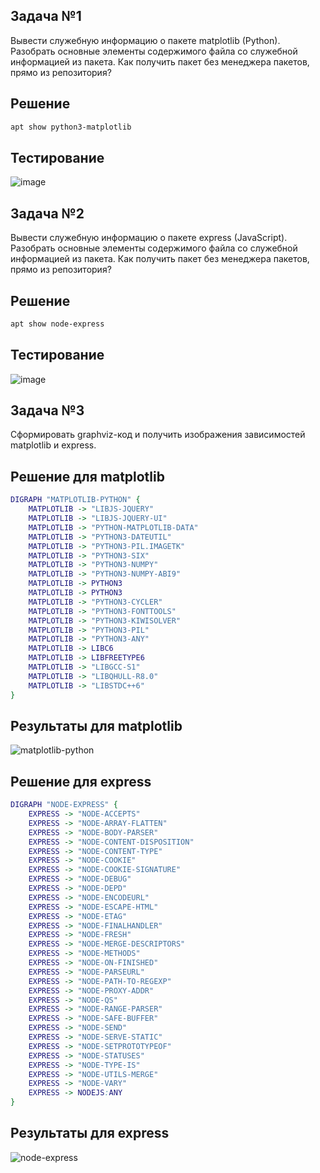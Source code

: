 ## Задача №1

Вывести служебную информацию о пакете matplotlib (Python). Разобрать основные элементы содержимого файла со служебной информацией из пакета. Как получить пакет без менеджера пакетов, прямо из репозитория?

## Решение
```bash
apt show python3-matplotlib
```

## Тестирование

![image](https://github.com/user-attachments/assets/99273b7f-ca6b-49a6-970f-a2c509f727c9)

## Задача №2

Вывести служебную информацию о пакете express (JavaScript). Разобрать основные элементы содержимого файла со служебной информацией из пакета. Как получить пакет без менеджера пакетов, прямо из репозитория?

## Решение

```bash
apt show node-express
```

## Тестирование

![image](https://github.com/user-attachments/assets/75edcc07-cefe-4a09-8d1c-e4a3045fae93)

## Задача №3

Сформировать graphviz-код и получить изображения зависимостей matplotlib и express.

## Решение для matplotlib

```dot
DIGRAPH "MATPLOTLIB-PYTHON" {
	MATPLOTLIB -> "LIBJS-JQUERY"
	MATPLOTLIB -> "LIBJS-JQUERY-UI"
	MATPLOTLIB -> "PYTHON-MATPLOTLIB-DATA"
	MATPLOTLIB -> "PYTHON3-DATEUTIL"
	MATPLOTLIB -> "PYTHON3-PIL.IMAGETK"
	MATPLOTLIB -> "PYTHON3-SIX"
	MATPLOTLIB -> "PYTHON3-NUMPY"
	MATPLOTLIB -> "PYTHON3-NUMPY-ABI9"
	MATPLOTLIB -> PYTHON3
	MATPLOTLIB -> PYTHON3
	MATPLOTLIB -> "PYTHON3-CYCLER"
	MATPLOTLIB -> "PYTHON3-FONTTOOLS"
	MATPLOTLIB -> "PYTHON3-KIWISOLVER"
	MATPLOTLIB -> "PYTHON3-PIL"
	MATPLOTLIB -> "PYTHON3-ANY"
	MATPLOTLIB -> LIBC6
	MATPLOTLIB -> LIBFREETYPE6
	MATPLOTLIB -> "LIBGCC-S1"
	MATPLOTLIB -> "LIBQHULL-R8.0"
	MATPLOTLIB -> "LIBSTDC++6"
}
```

## Результаты для matplotlib 

![matplotlib-python](https://github.com/user-attachments/assets/5e3af5bb-efa5-43b5-82f3-cc962939af9e)

## Решение для express

```dot
DIGRAPH "NODE-EXPRESS" {
	EXPRESS -> "NODE-ACCEPTS"
	EXPRESS -> "NODE-ARRAY-FLATTEN"
	EXPRESS -> "NODE-BODY-PARSER"
	EXPRESS -> "NODE-CONTENT-DISPOSITION"
	EXPRESS -> "NODE-CONTENT-TYPE"
	EXPRESS -> "NODE-COOKIE"
	EXPRESS -> "NODE-COOKIE-SIGNATURE"
	EXPRESS -> "NODE-DEBUG"
	EXPRESS -> "NODE-DEPD"
	EXPRESS -> "NODE-ENCODEURL"
	EXPRESS -> "NODE-ESCAPE-HTML"
	EXPRESS -> "NODE-ETAG"
	EXPRESS -> "NODE-FINALHANDLER"
	EXPRESS -> "NODE-FRESH"
	EXPRESS -> "NODE-MERGE-DESCRIPTORS"
	EXPRESS -> "NODE-METHODS"
	EXPRESS -> "NODE-ON-FINISHED"
	EXPRESS -> "NODE-PARSEURL"
	EXPRESS -> "NODE-PATH-TO-REGEXP"
	EXPRESS -> "NODE-PROXY-ADDR"
	EXPRESS -> "NODE-QS"
	EXPRESS -> "NODE-RANGE-PARSER"
	EXPRESS -> "NODE-SAFE-BUFFER"
	EXPRESS -> "NODE-SEND"
	EXPRESS -> "NODE-SERVE-STATIC"
	EXPRESS -> "NODE-SETPROTOTYPEOF"
	EXPRESS -> "NODE-STATUSES"
	EXPRESS -> "NODE-TYPE-IS"
	EXPRESS -> "NODE-UTILS-MERGE"
	EXPRESS -> "NODE-VARY"
	EXPRESS -> NODEJS:ANY
}
```

## Результаты для express


![node-express](https://github.com/user-attachments/assets/152063fb-14a6-444c-9377-8b324958f547)
